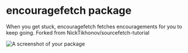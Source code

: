 # encouragefetch package

When you get stuck, encouragefetch fetches encouragements for you to keep going.  Forked from NickTikhonov/sourcefetch-tutorial

![A screenshot of your package](https://f.cloud.github.com/assets/69169/2290250/c35d867a-a017-11e3-86be-cd7c5bf3ff9b.gif)
